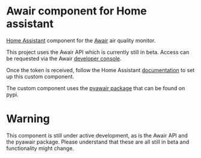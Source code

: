 # Awair component for Home assistant
[Home Assistant](https://www.home-assistant.io/) component for the [Awair](https://getawair.com/) air quality monitor.

This project uses the Awair API which is currently still in beta. Access can be requested via the Awair [developer console](https://developer.getawair.com/console/personal).

Once the token is received, follow the Home Assistant [documentation](https://developers.home-assistant.io/docs/en/creating_component_loading.html) to set up this custom component.

The custom component uses the [pyawair package](https://pypi.org/project/pyawair/) that can be found on pypi.

# Warning
This component is still under active development, as is the Awair API and the pyawair package. Please understand that these are all still in beta and functionality might change.
